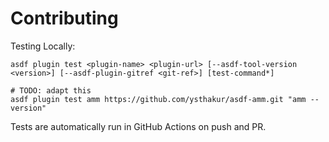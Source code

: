 # Contributing

Testing Locally:

```shell
asdf plugin test <plugin-name> <plugin-url> [--asdf-tool-version <version>] [--asdf-plugin-gitref <git-ref>] [test-command*]

# TODO: adapt this
asdf plugin test amm https://github.com/ysthakur/asdf-amm.git "amm --version"
```

Tests are automatically run in GitHub Actions on push and PR.
